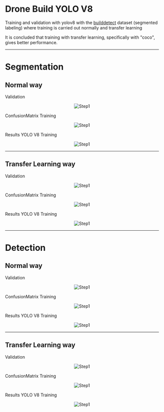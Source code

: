 # Drone Build YOLO V8

Training and validation with yolov8 with the [builddetect](https://universe.roboflow.com/arturwork/builddetect/dataset/5) dataset (segmented labeling) where training is carried out normally and transfer learning

It is concluded that training with transfer learning, specifically with "coco", gives better performance.


----
# Segmentation
## Normal way

Validation
<p align="center">
  <img src="README-images/segmentationvalidationNormal.png" alt="Step1">
</p>

ConfusionMatrix Training
<p align="center">
  <img src="README-images/segmentationconfusion_matrixNormal.png" alt="Step1">
</p>

Results YOLO V8  Training
<p align="center">
  <img src="README-images/segmenationresultsNormal.png" alt="Step1">
</p>

----

## Transfer Learning  way

Validation
<p align="center">
  <img src="README-images/SegmentationvalidationTransfer.png" alt="Step1">
</p>

ConfusionMatrix Training
<p align="center">
  <img src="README-images/segmentationconfusion_matrixTransfer.png" alt="Step1">
</p>

Results YOLO V8  Training
<p align="center">
  <img src="README-images/segmentationresultsTransfer.png" alt="Step1">
</p>



----
# Detection
## Normal way

Validation
<p align="center">
  <img src="README-images/normalvalidation.png" alt="Step1">
</p>

ConfusionMatrix Training
<p align="center">
  <img src="README-images/confusion_matrixNormaltraining.png" alt="Step1">
</p>

Results YOLO V8  Training
<p align="center">
  <img src="README-images/resultstrainNormal.png" alt="Step1">
</p>

----

## Transfer Learning  way

Validation
<p align="center">
  <img src="README-images/transfervalidation.png" alt="Step1">
</p>

ConfusionMatrix Training
<p align="center">
  <img src="README-images/confusion_matrixtrainTransfer.png" alt="Step1">
</p>

Results YOLO V8  Training
<p align="center">
  <img src="README-images/resultsTransfer.png" alt="Step1">
</p>


